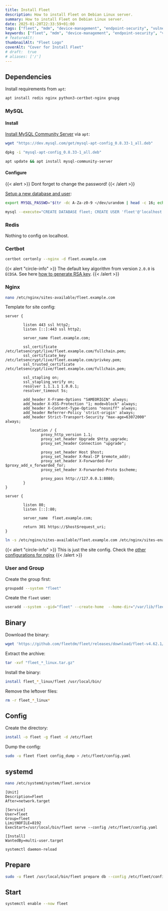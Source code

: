 ```yaml
---
title: Install Fleet
description: How to install Fleet on Debian Linux server.
summary: How to install Fleet on Debian Linux server.
date: 2025-01-20T22:33:59+01:00
tags: ["fleet", "mdm", "device-management", "endpoint-security", "vulnerability-management"]
keywords: ["fleet", "mdm", "device-management", "endpoint-security", "vulnerability-management"]
# featureAlt:
thumbnailAlt: "Fleet Logo"
coverAlt: "Cover for Install Fleet"
# draft:  true
# aliases: ['/']
---
```


## Dependencies

Install requirements from `apt`:

```bash
apt install redis nginx python3-certbot-nginx gnupg
```

### MySQL

#### Install

[Install MySQL Community Server](../../mysql/install/index.en.md) via `apt`:

```bash
wget "https://dev.mysql.com/get/mysql-apt-config_0.8.33-1_all.deb"
```

```bash
dpkg -i "mysql-apt-config_0.8.33-1_all.deb"
```

```bash
apt update && apt install mysql-community-server
```

#### Configure

{{< alert >}}
Dont forget to change the password!
{{< /alert >}}

[Setup a new database and user](../../mysql/setup.md):

```bash
export MYSQL_PASSWD="$(tr -dc A-Za-z0-9 </dev/urandom | head -c 16; echo)"
```

```bash
mysql --execute="CREATE DATABASE fleet; CREATE USER 'fleet'@'localhost' IDENTIFIED BY '${MYSQL_PASSWD}'; GRANT ALL PRIVILEGES ON fleet.* TO 'fleet'@'localhost'; FLUSH PRIVILEGES;"
```

### Redis

Nothing to config on localhost.

### Certbot

```bash
certbot certonly --nginx -d fleet.example.com
```

{{< alert "circle-info" >}}
The default key algorithm from version  `2.0.0` is `ECDSA`. See here [how to generate RSA key](../../certbot/certificate/#rsa-4096).
{{< /alert >}}

### Nginx

```bash
nano /etc/nginx/sites-available/fleet.example.com
```

Template for site config:

```nginx                                                                                                        
server {

        listen 443 ssl http2;
        listen [::]:443 ssl http2;

        server_name fleet.example.com;

        ssl_certificate /etc/letsencrypt/live/fleet.example.com/fullchain.pem;
        ssl_certificate_key /etc/letsencrypt/live/fleet.example.com/privkey.pem;
        ssl_trusted_certificate /etc/letsencrypt/live/fleet.example.com/fullchain.pem;

        ssl_stapling on;
        ssl_stapling_verify on;
        resolver 1.1.1.1 1.0.0.1;
        resolver_timeout 5s;

        add_header X-Frame-Options "SAMEORIGIN" always;
        add_header X-XSS-Protection "1; mode=block" always;
        add_header X-Content-Type-Options "nosniff" always;
        add_header Referrer-Policy 'strict-origin' always;
        add_header Strict-Transport-Security "max-age=63072000" always;

           location / {
                proxy_http_version 1.1;
                proxy_set_header Upgrade $http_upgrade;
                proxy_set_header Connection "upgrade";

                proxy_set_header Host $host;
                proxy_set_header X-Real-IP $remote_addr;
                proxy_set_header X-Forwarded-For $proxy_add_x_forwarded_for;
                proxy_set_header X-Forwarded-Proto $scheme;

                proxy_pass http://127.0.0.1:8080;
        }
}

server {

        listen 80;
        listen [::]:80;

        server_name  fleet.example.com;

        return 301 https://$host$request_uri;
}
```


```bash
ln -s /etc/nginx/sites-available/fleet.example.com /etc/nginx/sites-enabled/
```

{{< alert "circle-info" >}}
This is just the site config.
Check the [other configurations for nginx](tags/nginx/)
{{< /alert >}}

### User and Group

Create the group first:

```bash
groupadd --system "fleet"
```

Create the `fleet` user:

```bash
useradd --system --gid="fleet" --create-home  --home-dir="/var/lib/fleet" --shell="/usr/sbin/nologin" "fleet"
```

## Binary

Download the binary:

```bash
wget 'https://github.com/fleetdm/fleet/releases/download/fleet-v4.62.1/fleet_v4.62.1_linux.tar.gz'
```

Extract the archive:

```bash
tar -xvf "fleet_*_linux.tar.gz"
```

Install the binary:

```bash
install fleet_*_linux/fleet /usr/local/bin/
```

Remove the leftover files:

```bash
rm -r fleet_*_linux*
```

## Config

Create the directory:

```bash
install -o fleet -g fleet -d /etc/fleet
```
  
Dump the config:

```bash
sudo -u fleet fleet config_dump > /etc/fleet/config.yaml
```

## systemd

```bash
nano /etc/systemd/system/fleet.service
```

```systemd
[Unit]
Description=Fleet
After=network.target

[Service]
User=fleet
Group=fleet
LimitNOFILE=8192
ExecStart=/usr/local/bin/fleet serve --config /etc/fleet/config.yaml

[Install]
WantedBy=multi-user.target
```

```bash
systemctl daemon-reload
```

## Prepare

```bash
sudo -u fleet /usr/local/bin/fleet prepare db --config /etc/fleet/config.yaml
```

## Start

```bash
systemctl enable --now fleet
```